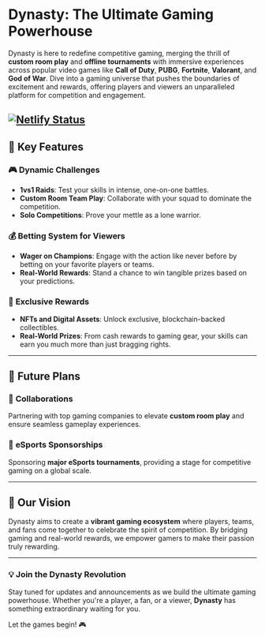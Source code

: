 # Dynasty: The Ultimate Gaming Powerhouse

Dynasty is here to redefine competitive gaming, merging the thrill of **custom room play** and **offline tournaments** with immersive experiences across popular video games like **Call of Duty**, **PUBG**, **Fortnite**, **Valorant**, and **God of War**. Dive into a gaming universe that pushes the boundaries of excitement and rewards, offering players and viewers an unparalleled platform for competition and engagement.

[![Netlify Status](https://api.netlify.com/api/v1/badges/24808060-1aa1-4a86-871a-0845486ce242/deploy-status)](https://app.netlify.com/sites/dynastygaming/deploys)
---

## 🚀 **Key Features**

### 🎮 **Dynamic Challenges**
- **1vs1 Raids**: Test your skills in intense, one-on-one battles.  
- **Custom Room Team Play**: Collaborate with your squad to dominate the competition.  
- **Solo Competitions**: Prove your mettle as a lone warrior.  

### 💰 **Betting System for Viewers**
- **Wager on Champions**: Engage with the action like never before by betting on your favorite players or teams.  
- **Real-World Rewards**: Stand a chance to win tangible prizes based on your predictions.

### 🌟 **Exclusive Rewards**
- **NFTs and Digital Assets**: Unlock exclusive, blockchain-backed collectibles.  
- **Real-World Prizes**: From cash rewards to gaming gear, your skills can earn you much more than just bragging rights.

---

## 🔮 **Future Plans**
### 🤝 **Collaborations**
Partnering with top gaming companies to elevate **custom room play** and ensure seamless gameplay experiences.

### 🎯 **eSports Sponsorships**
Sponsoring **major eSports tournaments**, providing a stage for competitive gaming on a global scale.

---

## 🌌 **Our Vision**
Dynasty aims to create a **vibrant gaming ecosystem** where players, teams, and fans come together to celebrate the spirit of competition. By bridging gaming and real-world rewards, we empower gamers to make their passion truly rewarding.

---

### 💡 **Join the Dynasty Revolution**
Stay tuned for updates and announcements as we build the ultimate gaming powerhouse. Whether you're a player, a fan, or a viewer, **Dynasty** has something extraordinary waiting for you.

Let the games begin! 🎮